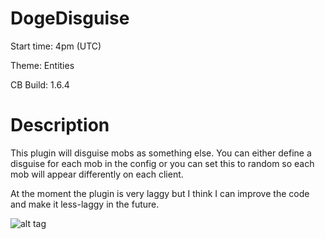 # DogeDisguise

Start time: 4pm (UTC)

Theme: Entities

CB Build: 1.6.4

# Description
This plugin will disguise mobs as something else. You can either define a disguise for
each mob in the config or you can set this to random so each mob will appear differently on
each client.

At the moment the plugin is very laggy but I think I can improve the code and make it less-laggy in the future.

![alt tag](http://www.cs.washington.edu/education/courses/cse142/07wi/homework/a4/student_pictures/image318.png)

